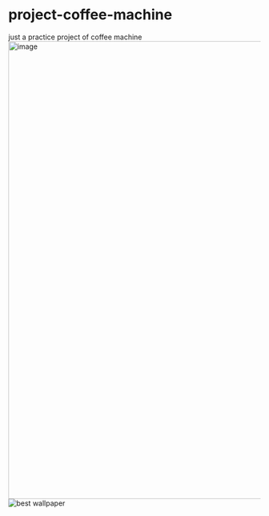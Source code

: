 # project-coffee-machine
just a practice project of coffee machine
<img width="1839" height="914" alt="image" src="https://github.com/user-attachments/assets/f7d20e5b-7269-4e0d-b00e-628f0e0a6a42" />
![best wallpaper](https://github.com/user-attachments/assets/8723553d-6b14-49b3-b345-8203272c458a)
